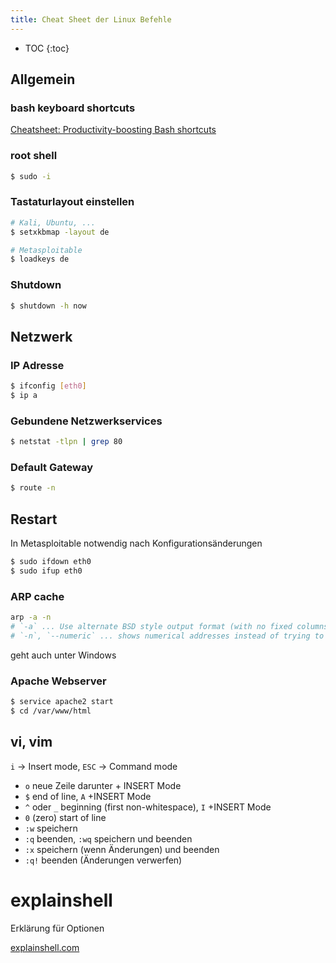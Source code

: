 ```yaml
---
title: Cheat Sheet der Linux Befehle
---
```


* TOC
{:toc}
## Allgemein

### bash keyboard shortcuts

[Cheatsheet: Productivity-boosting Bash shortcuts](https://blog.ssdnodes.com/blog/cheatsheet-bash-shortcuts/)



### **root** shell

```sh
$ sudo -i
```



### **Tastaturlayout** einstellen

```sh
# Kali, Ubuntu, ... 
$ setxkbmap -layout de
```

```sh
# Metasploitable
$ loadkeys de
```



### **Shutdown**

```sh
$ shutdown -h now
```



## Netzwerk



### **IP Adresse**

```sh
$ ifconfig [eth0]
$ ip a
```



### Gebundene Netzwerkservices

```sh
$ netstat -tlpn | grep 80
```



### **Default Gateway**

```sh
$ route -n
```



## Restart

In Metasploitable notwendig nach Konfigurationsänderungen

```sh
$ sudo ifdown eth0
$ sudo ifup eth0
```



### **ARP** cache

```sh
arp -a -n
# `-a` ... Use alternate BSD style output format (with no fixed columns)
# `-n`, `--numeric` ... shows numerical addresses instead of trying to determine symbolic host, port or user names
```

geht auch unter Windows



### **Apache** Webserver

```sh
$ service apache2 start
$ cd /var/www/html
```



## vi, vim

`i` → Insert mode, `ESC` → Command mode

- `o` neue Zeile darunter + INSERT Mode
- `$` end of line, `A` +INSERT Mode
- `^` oder `_`  beginning (first non-whitespace), `I` +INSERT Mode
- `0` (zero) start of line
- `:w` speichern
- `:q` beenden, `:wq` speichern und beenden
- `:x` speichern (wenn Änderungen) und beenden
- `:q!` beenden (Änderungen verwerfen)



# explainshell

Erklärung für Optionen

[explainshell.com](https://www.explainshell.com)
